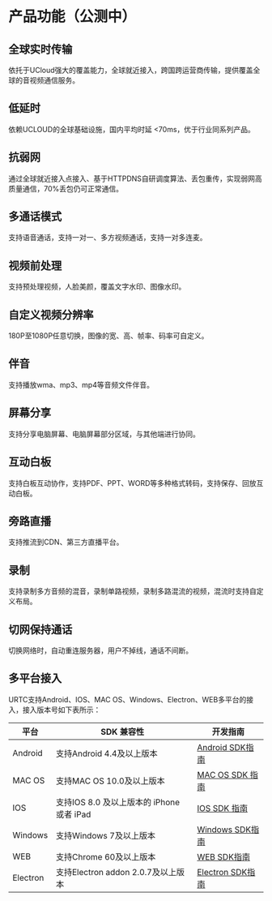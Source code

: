 

# 产品功能（公测中）

## 全球实时传输

依托于UCloud强大的覆盖能力，全球就近接入，跨国跨运营商传输，提供覆盖全球的音视频通信服务。

## 低延时

依赖UCLOUD的全球基础设施，国内平均时延 <70ms，优于行业同系列产品。

## 抗弱网

通过全球就近接入点接入、基于HTTPDNS自研调度算法、丢包重传，实现弱网高质量通信，70%丢包仍可正常通信。

## 多通话模式

支持语音通话，支持一对一、多方视频通话，支持一对多连麦。

## 视频前处理

支持预处理视频，人脸美颜，覆盖文字水印、图像水印。

## 自定义视频分辨率

180P至1080P任意切换，图像的宽、高、帧率、码率可自定义。

## 伴音

支持播放wma、mp3、mp4等音频文件伴音。

## 屏幕分享

支持分享电脑屏幕、电脑屏幕部分区域，与其他端进行协同。

## 互动白板

支持白板互动协作，支持PDF、PPT、WORD等多种格式转码，支持保存、回放互动白板。

## 旁路直播

支持推流到CDN、第三方直播平台。

## 录制

支持录制多方音频的混音，录制单路视频，录制多路混流的视频，混流时支持自定义布局。

## 切网保持通话

切换网络时，自动重连服务器，用户不掉线，通话不间断。

## 多平台接入

URTC支持Android、IOS、MAC OS、Windows、Electron、WEB多平台的接入，接入版本号如下表所示：

|平台     | SDK 兼容性                             | 开发指南|
|--------|--------------------------------------|------------|
|Android  | 支持Android 4.4及以上版本              | [Android SDK指南](/video/urtc/sdk/android)  |
|MAC OS   | 支持MAC OS 10.0及以上版本              | [MAC OS SDK 指南](/video/urtc/sdk/macos)  |
|IOS      | 支持IOS 8.0 及以上版本的 iPhone 或者 iPad | [IOS SDK 指南](/video/urtc/sdk/ios)  |
|Windows  | 支持Windows 7及以上版本                | [Windows SDK指南](/video/urtc/sdk/windows)  |
|WEB      | 支持Chrome 60及以上版本                | [WEB SDK指南](/video/urtc/sdk/web/websdk)  |
|Electron | 支持Electron addon 2.0.7及以上版本     | [Electron SDK指南](/video/urtc/sdk/electron)  |
